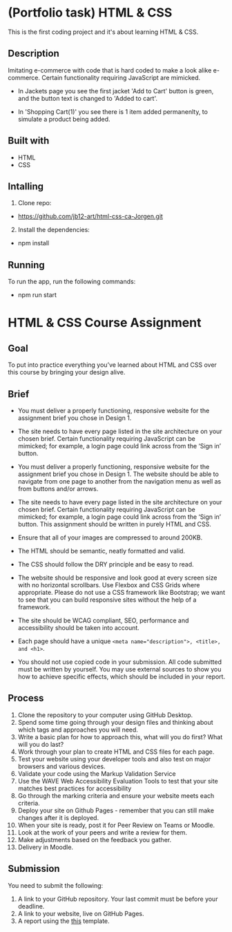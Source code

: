 # (Portfolio task) HTML & CSS

This is the first coding project and it's about learning HTML & CSS.

## Description

Imitating e-commerce with code that is hard coded to make a look alike e-commerce. Certain functionality requiring JavaScript are mimicked.

- In Jackets page you see the first jacket 'Add to Cart' button is green, and the button text is changed to 'Added to cart'.

- In 'Shopping Cart(1)' you see there is 1 item added permanenlty, to simulate a product being added.

## Built with

- HTML
- CSS

## Intalling

1. Clone repo:

- https://github.com/jb12-art/html-css-ca-Jorgen.git

2. Install the dependencies:

- npm install

## Running

To run the app, run the following commands:

- npm run start

#

#

#

#

#

# HTML & CSS Course Assignment

## Goal

To put into practice everything you’ve learned about HTML and CSS over this course by bringing your design alive.

## Brief

- You must deliver a properly functioning, responsive website for the assignment brief you chose in Design 1.

- The site needs to have every page listed in the site architecture on your chosen brief. Certain functionality requiring JavaScript can be mimicked; for example, a login page could link across from the ‘Sign in’ button.

- You must deliver a properly functioning, responsive website for the assignment brief you chose in Design 1. The website should be able to navigate from one page to another from the navigation menu as well as from buttons and/or arrows.

- The site needs to have every page listed in the site architecture on your chosen brief. Certain functionality requiring JavaScript can be mimicked; for example, a login page could link across from the ‘Sign in’ button. This assignment should be written in purely HTML and CSS.

- Ensure that all of your images are compressed to around 200KB.

- The HTML should be semantic, neatly formatted and valid.

- The CSS should follow the DRY principle and be easy to read.

- The website should be responsive and look good at every screen size with no horizontal scrollbars. Use Flexbox and CSS Grids where appropriate. Please do not use a CSS framework like Bootstrap; we want to see that you can build responsive sites without the help of a framework.

- The site should be WCAG compliant, SEO, performance and accessibility should be taken into account.

- Each page should have a unique `<meta name="description">, <title>, and <h1>`.

- You should not use copied code in your submission. All code submitted must be written by yourself. You may use external sources to show you how to achieve specific effects, which should be included in your report.

## Process

1. Clone the repository to your computer using GitHub Desktop.
2. Spend some time going through your design files and thinking about which tags and approaches you will need.
3. Write a basic plan for how to approach this, what will you do first? What will you do last?
4. Work through your plan to create HTML and CSS files for each page.
5. Test your website using your developer tools and also test on major browsers and various devices.
6. Validate your code using the Markup Validation Service
7. Use the WAVE Web Accessibility Evaluation Tools to test that your site matches best practices for accessibility
8. Go through the marking criteria and ensure your website meets each criteria.
9. Deploy your site on Github Pages - remember that you can still make changes after it is deployed.
10. When your site is ready, post it for Peer Review on Teams or Moodle.
11. Look at the work of your peers and write a review for them.
12. Make adjustments based on the feedback you gather.
13. Delivery in Moodle.

## Submission

You need to submit the following:

1. A link to your GitHub repository. Your last commit must be before your deadline.
2. A link to your website, live on GitHub Pages.
3. A report using the [this](https://noroff.sharepoint.com/:w:/r/sites/FED1-August2023Full-time2/_layouts/15/Doc.aspx?sourcedoc=%7B1A563EDD-CF1A-4F1B-ABC2-DCAF79AB1344%7D&file=HTML%20_%20CSS%20CA%20Report.docx&action=default&mobileredirect=true&wdOrigin=TEAMS-ASSIGN-WEB.ASSIGN-STUD-VIEW.STUD) template.
